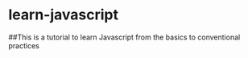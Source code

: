 # learn-javascript
##This is a tutorial to learn Javascript from the basics to conventional practices
